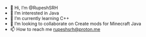 - 👋 Hi, I’m @RupeshSRH
- 👀 I’m interested in Java
- 🌱 I’m currently learning C++
- 💞️ I’m looking to collaborate on Create mods for Minecraft Java
- 📫 How to reach me rupeshsrh@proton.me
